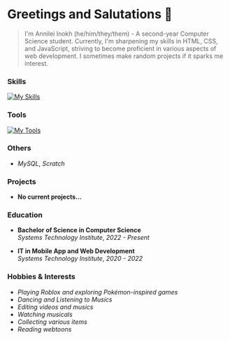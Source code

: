 # Greetings and Salutations 👋
> I'm Annilei Inokh (he/him/they/them) - A second-year Computer Science student. Currently, I'm sharpening my skills in HTML, CSS, and JavaScript, striving to become proficient in various aspects of web development. I sometimes make random projects if it sparks me interest.

### Skills
[![My Skills](https://skillicons.dev/icons?i=cs,css,html,java,js,lua,py&theme=dark)](https://skillicons.dev)

### Tools
[![My Tools](https://skillicons.dev/icons?i=figma,github,robloxstudio,visualstudio,vscode&theme=dark)](https://skillicons.dev)

### Others
+ *MySQL*, *Scratch*

### Projects
- **No current projects...**

### Education
+ **Bachelor of Science in Computer Science**  
  *Systems Technology Institute*, *2022 - Present*

+ **IT in Mobile App and Web Development**  
  *Systems Technology Institute*, *2020 - 2022*

### Hobbies & Interests
+ *Playing Roblox and exploring Pokémon-inspired games*
+ *Dancing and Listening to Musics*
+ *Editing videos and musics*
+ *Watching musicals*
+ *Collecting various items*
+ *Reading webtoons*
